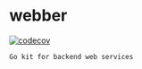 # webber

[![codecov](https://codecov.io/gh/vaihdass/webber/branch/main/graph/badge.svg)](https://codecov.io/gh/vaihdass/webber)

    Go kit for backend web services
